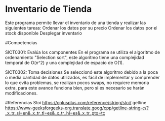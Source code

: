 
# Inventario de Tienda
Este programa permite llevar el inventario de una tienda y realizar las siguientes tareas:
Ordenar los datos por su precio
Ordenar los datos por el stock disponible
Desplegar inventario




#Competencias


SICT0301: Evalúa los componentes
En el programa se utiliza el algoritmo de ordenamiento "Selection sort", este algoritmo tiene una complejidad temporal de O(n^2)
y una complejidad de espacio de O(1). 

SICT0302: Toma decisiones
Se seleccionó este algoritmo debido a la poca o media cantidad de datos utilizados, es fácil de implementar y comprender lo que evita problemas, 
se realizan pocos swaps, no requiere memoria extra, para este avance funciona bien, pero si es necesario se harán modificaciones. 

#Referencias
Stoi
https://cplusplus.com/reference/string/stoi/
getline
https://www-geeksforgeeks-org.translate.goog/cpp/getline-string-c/?_x_tr_sl=en&_x_tr_tl=es&_x_tr_hl=es&_x_tr_pto=tc
